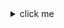 <details> 
<summary> click me </summary> 

    ```c
    #include <stdio.h>
    int main()
    {
    // printf() displays the string inside quotation
    printf("Hello, World!");
    return 0;
    }
    ```

</details>
